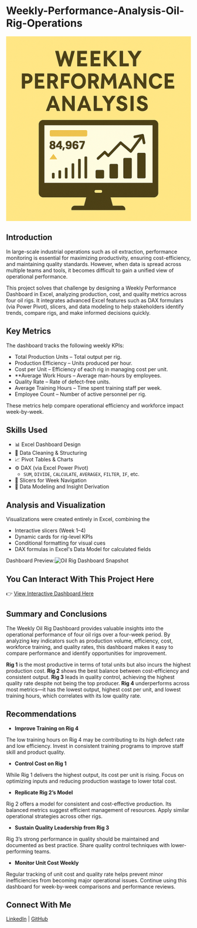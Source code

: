 # Weekly-Performance-Analysis-Oil-Rig-Operations

![Weekly Performance Analysis Banner](https://github.com/O-mahhhh/Weekly-Performance-Analysis-Oil-Rig-Operations/blob/main/b2b9f76d-3304-45ea-80b4-3de48848d536.png)

## Introduction

In large-scale industrial operations such as oil extraction, performance monitoring is essential for maximizing productivity, ensuring cost-efficiency, and maintaining quality standards. However, when data is spread across multiple teams and tools, it becomes difficult to gain a unified view of operational performance.

This project solves that challenge by designing a Weekly Performance Dashboard in Excel, analyzing production, cost, and quality metrics across four oil rigs. It integrates advanced Excel features such as DAX formulars (via Power Pivot), slicers, and data modeling to help stakeholders identify trends, compare rigs, and make informed decisions quickly.

## Key Metrics

The dashboard tracks the following weekly KPIs:

- Total Production Units – Total output per rig.
- Production Efficiency – Units produced per hour.
- Cost per Unit – Efficiency of each rig in managing cost per unit.
- **Average Work Hours – Average man-hours by employees.
- Quality Rate – Rate of defect-free units.
- Average Training Hours – Time spent training staff per week.
- Employee Count – Number of active personnel per rig.

These metrics help compare operational efficiency and workforce impact week-by-week.

## Skills Used

- 📊 Excel Dashboard Design
- 📂 Data Cleaning & Structuring
- 📈 Pivot Tables & Charts
- ⚙️ DAX (via Excel Power Pivot)
  - `SUM`, `DIVIDE`, `CALCULATE`, `AVERAGEX`, `FILTER`, `IF`, etc.
- 📅 Slicers for Week Navigation
- 🧠 Data Modeling and Insight Derivation

## Analysis and Visualization

Visualizations were created entirely in Excel, combining the

- Interactive slicers (Week 1–4)
- Dynamic cards for rig-level KPIs
- Conditional formatting for visual cues
- DAX formulas in Excel's Data Model for calculated fields

Dashboard Preview:![Oil Rig Dashboard Snapshot](https://github.com/your-username/your-repo-name/blob/main/assets/Oil_Rig_Dashboard.png)


## You Can Interact With This Project Here

👉 [View Interactive Dashboard Here](https://github.com/O-mahhhh/Weekly-Performance-Analysis-Oil-Rig-Operations/blob/main/Cleaned%20Data1.xlsx)

## Summary and Conclusions

The Weekly Oil Rig Dashboard provides valuable insights into the operational performance of four oil rigs over a four-week period. By analyzing key indicators such as production volume, efficiency, cost, workforce training, and quality rates, this dashboard makes it easy to compare performance and identify opportunities for improvement.

**Rig 1** is the most productive in terms of total units but also incurs the highest production cost. **Rig 2** shows the best balance between cost-efficiency and consistent output. **Rig 3** leads in quality control, achieving the highest quality rate despite not being the top producer. **Rig 4** underperforms across most metrics—it has the lowest output, highest cost per unit, and lowest training hours, which correlates with its low quality rate.


## Recommendations

- **Improve Training on Rig 4**

The low training hours on Rig 4 may be contributing to its high defect rate and low efficiency. Invest in consistent training programs to improve staff skill and product quality.

- **Control Cost on Rig 1**

While Rig 1 delivers the highest output, its cost per unit is rising. Focus on optimizing inputs and reducing production wastage to lower total cost.

- **Replicate Rig 2’s Model**

Rig 2 offers a model for consistent and cost-effective production. Its balanced metrics suggest efficient management of resources. Apply similar operational strategies across other rigs.

- **Sustain Quality Leadership from Rig 3**

Rig 3’s strong performance in quality should be maintained and documented as best practice. Share quality control techniques with lower-performing teams.

- **Monitor Unit Cost Weekly**

Regular tracking of unit cost and quality rate helps prevent minor inefficiencies from becoming major operational issues. Continue using this dashboard for week-by-week comparisons and performance reviews.

## Connect With Me

[LinkedIn](https://www.linkedin.com/in/muslimah-yusuff) | [GitHub](https://github.com/O-mahhhh)
